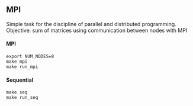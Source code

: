 ## MPI
Simple task for the discipline of parallel and distributed programming. Objective: sum of matrices using communication between nodes with MPI

#### MPI
```
export NUM_NODES=8
make mpi
make run_mpi
```

#### Sequential
```
make seq
make run_seq
```

